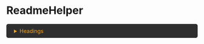 # ReadmeHelper

<details style="margin-top: 4px">
  <summary style="border-radius: 5px; background-color: #302f2f; color: #ffa500; padding:10px 20px">Headings</summary>
  
  ```
# Heading 1
## Heading 2
### Heading 3
#### Heading 4
##### Heading 5
###### Heading 6
```

# Heading 1
## Heading 2
### Heading 3
#### Heading 4
##### Heading 5
###### Heading 6
</details>
